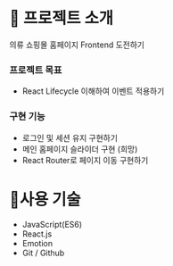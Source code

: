 # :dress: 프로젝트 소개

의류 쇼핑몰 홈페이지 Frontend 도전하기 



### 프로젝트 목표

* React Lifecycle 이해하여 이벤트 적용하기



### 구현 기능 

* 로그인 및 세션 유지 구현하기
* 메인 홈페이지 슬라이더 구현 (희망)
* React Router로 페이지 이동 구현하기





# :thought_balloon:사용 기술

- JavaScript(ES6)
- React.js 
- Emotion
- Git / Github